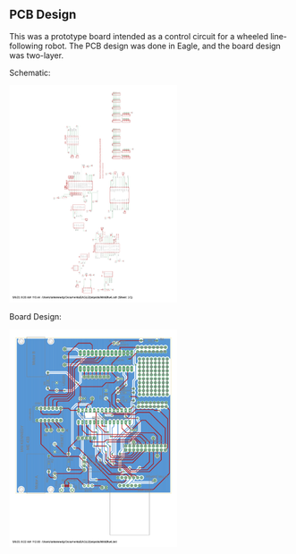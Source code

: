 ## PCB Design

This was a prototype board intended as a control circuit for a wheeled line-following robot. The PCB design was done in Eagle, and the board design was two-layer. 

Schematic:

<img src="hw6_schematic.png" width="300"/>

Board Design:

<img src="hw6_board.png" width="300"/>
